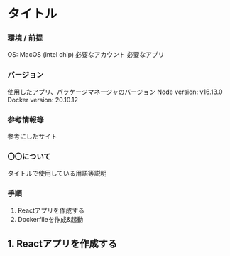 # タイトル

### 環境 / 前提
OS: MacOS (intel chip)
必要なアカウント
必要なアプリ

### バージョン
使用したアプリ、パッケージマネージャのバージョン
Node version: v16.13.0  
Docker version: 20.10.12   

### 参考情報等
参考にしたサイト

### 〇〇について
タイトルで使用している用語等説明

### 手順
1. Reactアプリを作成する
2. Dockerfileを作成&起動

## 1. Reactアプリを作成する